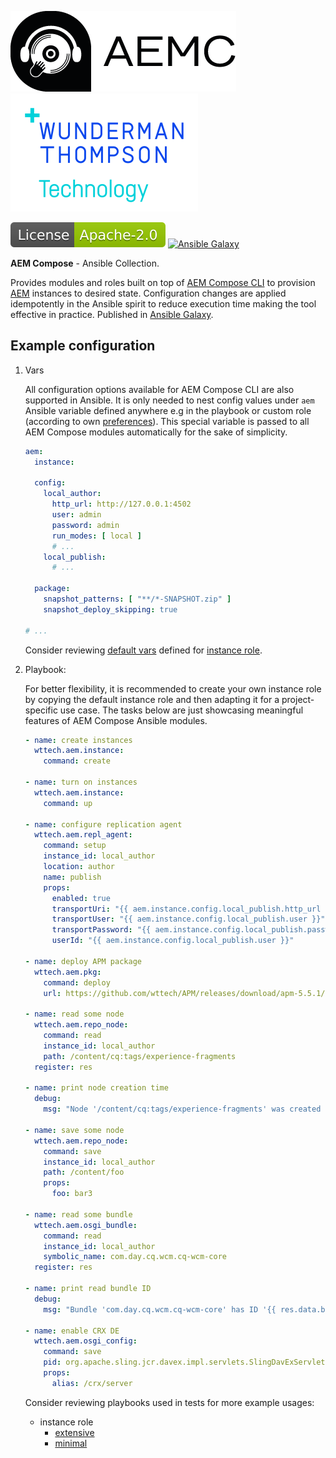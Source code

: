 ![AEM Compose Logo](https://github.com/wttech/aemc-ansible/raw/main/docs/logo-with-text.png)
[![WTT Logo](https://github.com/wttech/aemc-ansible/raw/main/docs/wtt-logo.png)](https://www.wundermanthompson.com/service/technology)

[![Apache License, Version 2.0, January 2004](https://github.com/wttech/aemc-ansible/raw/main/docs/apache-license-badge.svg)](http://www.apache.org/licenses/)
[![Ansible Galaxy](https://img.shields.io/ansible/collection/2218?label=Ansible%20Galaxy)](https://galaxy.ansible.com/wttech/aem)

**AEM Compose** - Ansible Collection.

Provides modules and roles built on top of [AEM Compose CLI](https://github.com/wttech/aemc) to provision [AEM](https://business.adobe.com/products/experience-manager/adobe-experience-manager.html) instances to desired state.
Configuration changes are applied idempotently in the Ansible spirit to reduce execution time making the tool effective in practice. Published in [Ansible Galaxy](https://galaxy.ansible.com/wttech/aem).

## Example configuration

1. Vars 

   All configuration options available for AEM Compose CLI are also supported in Ansible.
   It is only needed to nest config values under `aem` Ansible variable defined anywhere e.g in the playbook or custom role (according to own [preferences](https://docs.ansible.com/ansible/latest/playbook_guide/playbooks_variables.html#where-to-set-variables)).
   This special variable is passed to all AEM Compose modules automatically for the sake of simplicity.

   ```yaml
   aem: 
     instance:
    
     config:
       local_author:
         http_url: http://127.0.0.1:4502
         user: admin
         password: admin
         run_modes: [ local ]
         # ...
       local_publish:
         # ...

     package:
       snapshot_patterns: [ "**/*-SNAPSHOT.zip" ]
       snapshot_deploy_skipping: true
   
   # ...
   ```

   Consider reviewing [default vars](roles/instance/defaults/main/aem.yml) defined for [instance role](roles/instance).
   

2. Playbook:

   For better flexibility, it is recommended to create your own instance role by copying the default instance role and then adapting it for a project-specific use case.
   The tasks below are just showcasing meaningful features of AEM Compose Ansible modules.

    ```yaml 
    - name: create instances
      wttech.aem.instance:
        command: create
    
    - name: turn on instances
      wttech.aem.instance:
        command: up
    
    - name: configure replication agent
      wttech.aem.repl_agent:
        command: setup
        instance_id: local_author
        location: author
        name: publish
        props:
          enabled: true
          transportUri: "{{ aem.instance.config.local_publish.http_url }}/bin/receive?sling:authRequestLogin=1"
          transportUser: "{{ aem.instance.config.local_publish.user }}"
          transportPassword: "{{ aem.instance.config.local_publish.password }}"
          userId: "{{ aem.instance.config.local_publish.user }}"
    
    - name: deploy APM package
      wttech.aem.pkg:
        command: deploy
        url: https://github.com/wttech/APM/releases/download/apm-5.5.1/apm-all-5.5.1.zip
    
    - name: read some node
      wttech.aem.repo_node:
        command: read
        instance_id: local_author
        path: /content/cq:tags/experience-fragments
      register: res
    
    - name: print node creation time
      debug:
        msg: "Node '/content/cq:tags/experience-fragments' was created at '{{ res.data.node.properties['jcr:created'] }}'"
    
    - name: save some node
      wttech.aem.repo_node:
        command: save
        instance_id: local_author
        path: /content/foo
        props:
          foo: bar3
    
    - name: read some bundle
      wttech.aem.osgi_bundle:
        command: read
        instance_id: local_author
        symbolic_name: com.day.cq.wcm.cq-wcm-core
      register: res
    
    - name: print read bundle ID
      debug:
        msg: "Bundle 'com.day.cq.wcm.cq-wcm-core' has ID '{{ res.data.bundle.details.id }}'"
    
    - name: enable CRX DE
      wttech.aem.osgi_config:
        command: save
        pid: org.apache.sling.jcr.davex.impl.servlets.SlingDavExServlet
        props:
          alias: /crx/server
    ```
    
    Consider reviewing playbooks used in tests for more example usages:
    
    - instance role 
      - [extensive](roles/instance/tests/extensive.yml)
      - [minimal](roles/instance/tests/minimal.yml)

